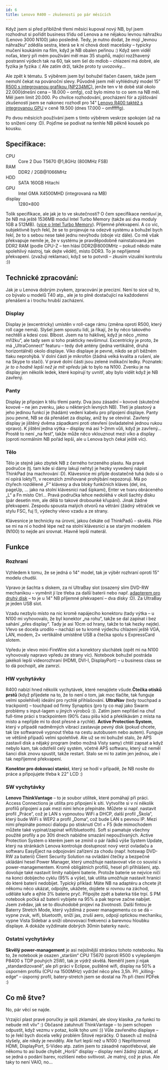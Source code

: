 ```yaml
---
id: 6
title: Lenovo R400 – zkušenosti po pár měsících
---
```

<p>Když jsem si před přibližně třemi měsíci kupoval nový NB, byl jsem rozhodnut si pořídit business třídu od Lenova a ne nějakou levnou náhražku (Lenovo 3000 N100) jako posledně. Tedy, je nutno dodat, že mojí „levnou náhražku“ zdědila sestra, která se k ní chová dosti macešsky – typicky mučení koukáním na film, když je NB obalen peřinou :) Když sem viděl noťas, který při mém používání měl max 35 stupňů, mající rozžhavený postranní výdech tak na 60, tak sem šel do mdlob – chlazení má dobré, ale fyzika je fyzika :( Ale zatím drží, takže proto ty uvozovky…</p>
<p>Ale zpět k tématu. S výběrem jsem byl bohužel tlačen časem, takže jsem nemohl čekat na povánoční slevy. Původně jsem měl vyhlédnutý model 15" <a href="http://www.czechcomputer.cz/product.jsp?artno=58624">R500 s integrovanou grafikou (NP234MC)</a>, jenže ten v té době stál okolo 22.000(dnešní cena – 18.000 – omfg), což bylo mimo to co sem na NB měl. Měl jsem limit 20.000. Po chvilce rozhodování, procházení fór a zjišťování zkušeností jsem se nakonec rozhodl pro 14" <a 	href="http://www.czechcomputer.cz/product.jsp?artno=59949">Lenovo R400 taktéž s integrovanou GPU</a> v ceně 19.500 (dnes 17.000 – omfffffg).</p>
<p>Po dvou měsících používání jsem s tímto výběrem veskrze spokojen (až na to snížení ceny :D). Pojďme se podívat na tenhle NB pěkně kousek po kousku.</p>
<h2>Specifikace:</h2>
<dl>
<dt>CPU</dt>
<dd>Core 2 Duo T5670 @1,8GHz (800MHz FSB)</dd>
<dt>RAM</dt>
<dd>DDR2 / 2GB@1066MHz</dd>
<dt>HDD</dt>
<dd>SATA 160GB Hitachi</dd>
<dt>GPU</dt>
<dd>Intel GMA X4500MHD (integrovaná na MB)</dd>
<dt>display</dt>
<dd>1280×800</dd>
</dl>
<p>Tolik specifikace, ale jak je to ve skutečnosti? O čem specifikace nemluví je, že NB má ještě 1536MB modul Intel Turbo Memory (takže asi dva moduly 1GB a 512MB). (<a 	href="http://www.xmaestro.com/view.php?cisloclanku=2007070003">více o Intel Turbo Memory</a>). Příjemné překvapení. A co víc, subjektivně bych řekl, že se to projevuje na odezvě systému a bohužel bych řekl, že to s sebou nese také jednu nevýhodu (oboje viz dále). Co mě však překvapuje nemile je, že v systému je pravděpodobně nainstalovaná jen DDR2 RAM (podle CPU-Z – ten hlásí DDR2@8000MHz – pokud někdo máte spolehlivý nástroj, tak dejte vědět), místo DDR3. To je nepřijemné překvapení. (zvažuji reklamaci, když se to potvrdí – zkusím vizuální kontrolu :))</p>
<h2>Technické zpracování:</h2>
<p>Jak je u Lenova dobrým zvykem, zpracování je precizní. Není to sice už to, co bývalo u modelů T40 atp., ale je to plně dostačující na každodenní přenášení a i trochu hrubší zacházení.</p>
<h3>Display</h3>
<p>Display je (excentricky) umístěn v roll-cage rámu (změna oproti R500, který roll cage nemá). Slyšel jsem spoustu lidí, ja říkají, že by něco takového nechtěli a kdesi cosi. Blbost. Jsem na to háklivej, když je něco „mimo mřížku“, ale tady sem si toho prakticky nevšimnul. Excentricky je proto, že má „UltraConnect“ featuru – tedy dvě antény (jedna vertikálně, druhá horizontálně) okolo displaye. Víko displaye je pevné, nikdo se při běžném tlaku neprohýbá. V dolní části je mikrofón (žádná velká kvalita a rušení, ale na Skype to stačí). V pravé dolní části jsou zelené indikační ledky. Poznatek: <em>je to o hodně lepší než je mít vpředu</em> jak to bylo na N100. Zvenku je na display jen několik ledek, které kopírují ty uvnitř, aby bylo vidět když je NB zavřený.</p>
<h3>Panty</h3>
<p>Display je připojen k tělu třemi panty. Dva jsou zásadní – kovové (skutečné kovové – ne jen zvenku, jako u některých levných NB). Třetí je plastový a jeho jedinou funkcí je (hádám) vedení kabelu pro připojení displaye. Panty jsou pevné, NB se dá přenášet za display, aniž by se otevíral. Zavřený display je jištěný dvěma západkami proti otevření (ovladatelné jednou rukou vpravo). K jištění jedna výtka – display má asi 1–2mm vůli, když je zavřený… Prostě to není „na fest“, takže může něco vklouznout mezi víko a display (oproti normálním NB pořád lepší, ale u Lenova bych čekal ještě víc).</p>
<h3>Tělo</h3>
<p>Tělo je stejně jako zbytek NB z černého tvrzeného plastu. Na pravé područce (tj. tam kde si dámy lakují nehty) je hezky vyvedený nápist ThinkPad (na machrování :D). Klávesnice mi přijde dostatečně tuhá (kdo si o ní opírá lokty?), v recenzích zmíňované prohýbání nepozoruji. Má po čtyřech rozdělené „F“ klávesy a dva bloky funkčních kláves (del, ins, pageUp, … jako na stolní klávesnici nad šipkami), Enter ve tvaru obráceného „L“ a Fn místo Ctrl… Pravá područka lehce nedoléhá v okolí šachty disku (pár desetin mm, ale dělá to takové drobounké křupání). Jinak žádné překvapení. Zespodu spousta malých otvorů na větrání (žádný větráček ve stylu FSC, fuj !), výdechy vlevo vzadu a ze strany.</p>
<p>Klávesnice je technicky na úrovni, jakou čekáte od ThinkPadů – skvělá. Píše se mi na ní o hodně lépe než na stolní klávesnici a se starým modelem (N100) to nejde ani srovnat. Hlavně lepší materál.</p>
<h2>Funkce</h2>
<h3>Rozhraní</h3>
<p>Vzhledem k tomu, že se jedná o 14" model, tak je výběr rozhraní oproti 15" modelu chudší.</p>
<p>Vpravo je šachta s diskem, za ní UltraBay slot (osazený slim DVD-RW mechanikou – vyměnit jí lze třeba za další baterii nebo např. <a 	href="http://www.elektro-1.cz/lenovo-thinkpad-2-5-sata-hdd-bay-adapter-ii-pro-ntb-rady-r400-r500-t400-t500-w500-w700-x200-x200s/104438/">adapterem pro druhý disk</a> – to je u 14" NB příjemné překvapení – dva disky :D). Za UltraBay je jeden USB slot.</p>
<p>Vzadu nezbylo místo na nic kromě napájecího konektoru (tady výtka – u N100 mi vyhovovalo, že byl konektor „na rohu“, takže se dal zapínat i bez sahání „přes display“. Tady je asi 10cm od hrany, takže to tak hezky nejde). Vlevo se docela urodilo – nachází se tu kromě výdechu chlazení ještě VGA, LAN, modem, 2× vertikálně umístěné USB a čtečka spolu s ExpressCard slotem.</p>
<p>Vpředu je vlevo mini-FireWire slot a konektory sluchátek (opět mi na N100 vyhovovaly napravo vpředu ze strany víc). Notebook bohužel postráda jakékoli lepší videorozhraní (HDMI, DVI-I, DisplayPort) – u business class se to dá pochopit, ale zamrzí.</p>
<h3>HW vychytávky</h3>
<p>R400 nabízí hned několik vychytávek, které nenajdete všude.<strong>Čtečka otisků prstů </strong>(když přijedete na to, že to není o tom, jak moc tlačíte, tak funguje velmi spolehlivě) ideální pro rychlé přihlašování. <strong>UltraNav</strong> (tedy touchpad a trackpoint) – touchpad od firmy Synaptics (pro ty co mají jako Swarm problémy s input-lagem u jiných výrobců :)). Zatím jsem nepřišel na chuť full-time práci s trackpointem (90% času píšu kód a překlikávám z místa na místo a nepřijde mi to dost přesné a rychlé). <strong>Active Protection System</strong>, který v případě nadměrných vibrací zastavuje pevný disk (pokud chcete, tak lze softwarově vypnout třeba na cestu autobusem nebo autem). Funguje ve většině případů velmi spolehlivě. Ale už se mi bohužel stalo, že APS zastavil disk a nějaký program (nebo možná Visty samy) chtěl zapsat a když nebylo kam, tak odstřelil celý systém, včetně APS softwaru, který už neměl šanci disk znovu spustit, takže restart. Stalo se mi to zatím jen jednou, ale i tak nepříjemné překvapení.</p>
<p><strong>Konektor pro dokovací stanici</strong>, který se hodí v případě, že NB nosíte do práce a připojujete třeba k 22" LCD :)</p>
<h3>SW vychytávky</h3>
<p><strong>Lenovo ThinkVantage</strong> – to je soubor utilitek, které pomáhají při práci. Access Connections je utilita pro připojení k síti. Vytvoříte si v ní několik profilů připojení a pak mezi nimi lehce přepínáte. Můžete si např. nastavit profil „Práce“, což je LAN s vypnoutou WiFi a DHCP, další profil „Škola“, který bude WiFi s WEP2 a profil „Doma“, což bude LAN s pevnou IP. Mezi nimi přepínáte pomocí dialogu po stisknutí Ctrl + F5 (kde mimochodem můžete také vypínat/zapínat wifi/bluetooth). Soft si pamatuje všechny použité profily a po 30ti dnech nabídne smazání nepoužívaných. Active Protection System o kterém jsem se zmínil o pár řádků výše System Update, který na stránkách Lenova kontroluje dostupnost nový verzí ovladaču a softwaru EasyEject na odpojování zařízení za chodu (např. hotswap DVD-RW za baterii) Client Security Solution na ovládání čtečky a bezpečné ukládání hesel Power Manager, který umožňuje nastavovat vše co souvisí s power-managementem. Kromě obligátních profilů, hesel při přihlášení, atp. dovoluje také nastavit limity nabíjení baterie. Protože baterie se nejvíce ničí na konci dobíjecho cyklu (95% a výše), tak utilita umožňuje nastavit hranici do které baterii nedobíjet. Typický příklad: Máte NB na adaptéru a chcete jít někomu něco ukázat, odpojíte, ukážete, dojdete si rovnou na záchod, uděláte kafe a ejhle 3% baterie pryč. Připojíte zpět a baterka tiše trpí. S PM notebook počká až baterii vybijete na 95% a pak teprve začne nabíjet. Jsem zvědav, jak se to dlouhodobě projeví na životnosti. Další fintou je Baterry Stretch Mode, který vyždímá z power managementu co se dá – vypne zvuk, wifi, bluetooth, sníží jas, zruší aero, odpojí optickou mechaniku, vypne Vista Sidebar a sníží obnovovací frekvenci a barevnou hloubku displaye. A dokáže vyždímate dobrých 30min baterky navíc.</p>
<h3>Ostatní vychytávky</h3>
<p><strong>Skvělý power-management</strong> je asi nejsilnější stránkou tohoto notebooku. Na to, že notebook je osazen „starším“ CPU T5670 (oproti R500 s vylepšeným P8400 s TDP pouhých 25W), tak je výdrž skvělá. Neměřil jsem jí nijak „standardizovaně“, ale při práci v Eclipse, puštěné wifi, display na 50% a úsporném profilu (CPU na 1500MHz) vydržel něco přes 3,5h. Při „killing-edge“ – úsporný profil, batery-stretch jsem se dostal na 7h při čtení PDFek :)</p>
<h2>Co mě štve?</h2>
<p>No, pár věcí se najde.</p>
<p>Vrzající plast pravé poručky je spíš zklamání, ale slovy klasika „na funkci to nebude mít vliv“ :) Občasné zatuhnutí ThinkVantage – to jsem schopen odpustit, když vezmu v potaz, kolik toho umí :)) Vůle zavřeného displaye – to je řekl bych docela velký problém Šitové repráčky. O basech už možná slyšely, ale nikdy je neviděly. Ale furt lepší než u N100 :) Nepřítomnost HDMI, DisplayPort, S-Video atp. zatím jsem to zásadně napotřeboval, ale někomu to asi bude chybět „Horší“ display – display není žádný zázrak, ať se jedná o podání barev, rozlišení nebo svítivost. Je matný, což je plus. Ale taky to není VAIO, no…</p>
